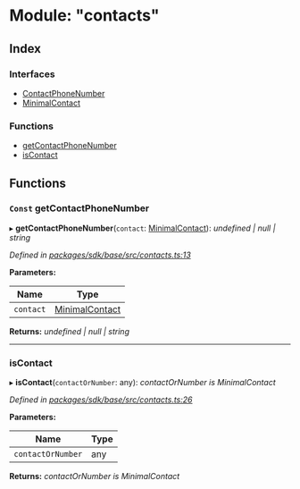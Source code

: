 # Module: "contacts"

## Index

### Interfaces

* [ContactPhoneNumber](../interfaces/_contacts_.contactphonenumber.md)
* [MinimalContact](../interfaces/_contacts_.minimalcontact.md)

### Functions

* [getContactPhoneNumber](_contacts_.md#const-getcontactphonenumber)
* [isContact](_contacts_.md#iscontact)

## Functions

### `Const` getContactPhoneNumber

▸ **getContactPhoneNumber**(`contact`: [MinimalContact](../interfaces/_contacts_.minimalcontact.md)): *undefined | null | string*

*Defined in [packages/sdk/base/src/contacts.ts:13](https://github.com/medhak1/celo-monorepo/blob/master/packages/sdk/base/src/contacts.ts#L13)*

**Parameters:**

Name | Type |
------ | ------ |
`contact` | [MinimalContact](../interfaces/_contacts_.minimalcontact.md) |

**Returns:** *undefined | null | string*

___

###  isContact

▸ **isContact**(`contactOrNumber`: any): *contactOrNumber is MinimalContact*

*Defined in [packages/sdk/base/src/contacts.ts:26](https://github.com/medhak1/celo-monorepo/blob/master/packages/sdk/base/src/contacts.ts#L26)*

**Parameters:**

Name | Type |
------ | ------ |
`contactOrNumber` | any |

**Returns:** *contactOrNumber is MinimalContact*
